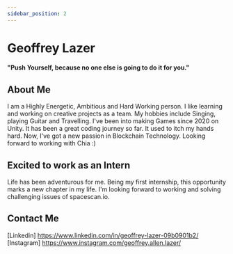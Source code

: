 ```yaml
---
sidebar_position: 2
---
```


# Geoffrey Lazer

#### "Push Yourself, because no one else is going to do it for you."

## About Me

I am a Highly Energetic, Ambitious and Hard Working person. I like learning and working on creative projects as a team. My hobbies include Singing, playing Guitar and Travelling. I've been into making Games since 2020 on Unity. It has been a great coding journey so far. It used to itch my hands hard. Now, I've got a new passion in Blockchain Technology. Looking forward to working with Chia :)

## Excited to work as an Intern

Life has been adventurous for me. Being my first internship, this opportunity marks a new chapter in my life. I'm looking forward to working and solving challenging issues of spacescan.io. 

## Contact Me

[Linkedin] https://www.linkedin.com/in/geoffrey-lazer-09b0901b2/
[Instagram] https://www.instagram.com/geoffrey.allen.lazer/
